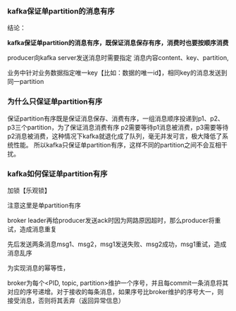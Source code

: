 ### kafka保证单partition的消息有序

结论：

**kafka保证单partition的消息有序，既保证消息保存有序，消费时也要按顺序消费**



producer向kafka server发送消息时需要指定  消息内容content、key、partition,

业务中针对业务数据指定唯一key【比如：数据的唯一id】，相同key的消息发送到同一partition





### 为什么只保证单partition有序

保证partition有序既是保证消息保存、消费有序，一组消息顺序投递到p1、p2、p3三个partition，为了保证消息消费有序 p2需要等待p1消息被消费，p3需要等待p2消息被消费，这种情况下kafka就退化成了队列，毫无并发可言，极大降低了系统性能。 所以kafka只保证单partition有序，这样不同的partition之间不会互相干扰。



### kafka如何保证单partition有序

加锁【乐观锁】

注意这里是单partition有序



broker leader再给producer发送ack时因为网路原因超时，那么producer将重试，造成消息重复

先后发送两条消息msg1、msg2，msg1发送失败、msg2成功，msg1重试，造成消息乱序



为实现消息的幂等性，

broker为每个<PID, topic, partition>维护一个序号，并且每commit一条消息将其对应的序号递增。对于接收的每条消息，如果序号比broker维护的序号大一，则接受消息，否则将其丢弃（返回异常信息）

